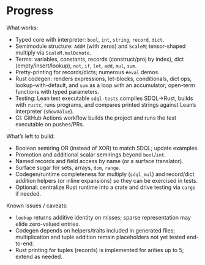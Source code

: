 # Progress

What works:

- Typed core with interpreter: `bool`, `int`, `string`, `record`, `dict`.
- Semimodule structure: `AddM` (with zeros) and `ScaleM`; tensor-shaped multiply via `ScaleM.mulDenote`.
- Terms: variables, constants, records (construct/proj by index), dict (empty/insert/lookup), `not`, `if`, `let`, `add`, `mul`, `sum`.
- Pretty-printing for records/dicts; numerous `#eval` demos.
- Rust codegen: renders expressions, let-blocks, conditionals, dict ops, lookup-with-default, and `sum` as a loop with an accumulator; open-term functions with typed parameters.
- Testing: Lean test executable `sdql-tests` compiles SDQL→Rust, builds with `rustc`, runs programs, and compares printed strings against Lean’s interpreter (`showValue`).
- CI: GitHub Actions workflow builds the project and runs the test executable on pushes/PRs.

What’s left to build:

- Boolean semiring OR (instead of XOR) to match SDQL; update examples.
- Promotion and additional scalar semirings beyond `bool`/`int`.
- Named records and field access by name (or a surface translator).
- Surface sugar for sets, arrays, `dom`, `range`.
- Codegen/runtime completeness for multiply (`sdql_mul`) and record/dict addition helpers (or inline expansions) so they can be exercised in tests.
- Optional: centralize Rust runtime into a crate and drive testing via `cargo` if needed.

Known issues / caveats:

- `lookup` returns additive identity on misses; sparse representation may elide zero-valued entries.
- Codegen depends on helpers/traits included in generated files; multiplication and tuple addition remain placeholders not yet tested end-to-end.
- Rust printing for tuples (records) is implemented for arities up to 5; extend as needed.
